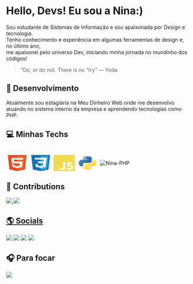 
# Hello, Devs! Eu sou a Nina:)
Sou estudante de Sistemas de Informação e sou apaixonada por Design e tecnologia.<br>
Tenho conhecimento e experiência em algumas ferramentas de design e, no último ano, <br>
me apaixonei pelo universo Dev, iniciando minha jornada no mundinho dos códigos!  
> “Do, or do not. There is no “try” — Yoda


## 🚀 Desenvolvimento
Atualmente sou estagiária na Meu Dinheiro Web onde me desenvolvo atuando no sistema interno da empresa e aprendendo tecnologias como PHP.
    
## 💻 Minhas Techs
<div style="display: inline_block"><br>
  <img align="center" alt="Nina-HTML" height="45" width="60" src="https://raw.githubusercontent.com/devicons/devicon/master/icons/html5/html5-original.svg">
  <img align="center" alt="Nina-CSS" height="45" width="60" src="https://raw.githubusercontent.com/devicons/devicon/master/icons/css3/css3-original.svg">
  <img align="center" alt="Nina-Js" height="45" width="60" src="https://raw.githubusercontent.com/devicons/devicon/master/icons/javascript/javascript-plain.svg">		
  <img align="center" alt="Nina-Python" height="45" width="60" src="https://raw.githubusercontent.com/devicons/devicon/master/icons/python/python-original.svg">
  <img align="center" alt="Nina-PHP" height="45" width="60" src="https://cdn.jsdelivr.net/gh/devicons/devicon@latest/icons/php/php-original.svg">
</div>
  </div>

## 🎲 Contributions    
  <div>
  <a href="https://github.com/marinalomeu">
   <picture>
    <source
      srcset="https://github-readme-stats.vercel.app/api?username=marinalomeu&show_icons=true&theme=dracula"
      media="(prefers-color-scheme: dark)"
    </picture>
    <source
      srcset="https://github-readme-stats.vercel.app/api?username=marinalomeu&show_icons=true"
      media="(prefers-color-scheme: dark), (prefers-color-scheme: no-preference)"
    />
    <img height="195em" src="https://github-readme-stats.vercel.app/api?username=marinalomeu&show_icons=true" />
  </picture>
  <img height="195em" src="https://github-readme-stats.vercel.app/api/top-langs/?username=marinalomeu&layout=compact&langs_count=16&theme=dracula"/>  
</div>   
      
## 🌎 Socials	  
 <div>
     <a href = "mailto:marinablomeu@gmail.com"><img height="30" src="https://img.shields.io/badge/-Gmail-%23333?style=for-the-badge&logo=gmail&logoColor=white" target="_blank"></a>
        <a href= "https://www.linkedin.com/in/marinalomeu/"> <img height= "30"src= "https://img.shields.io/badge/LinkedIn-0A66C2.svg?style=for-the-badge&logo=LinkedIn&logoColor=white"></a>
         <a href="https://discord.gg/marinalomeu" target="_blank"> <img height="30" src="https://img.shields.io/badge/Discord-7289DA?style=for-the-badge&logo=discord&logoColor=white"></a>  
     <a href= "https://www.instagram.com/marinalomeu_">
          <img height= "30"src= "https://img.shields.io/badge/Instagram-E4405F.svg?style=for-the-badge&logo=Instagram&logoColor=white">
        </a>
      </div>
      
## 🎧 Para focar
<a href = "https://open.spotify.com/user/wi5lntndt5f8k6c0wxxndr1kt"><img height="30" src="https://img.shields.io/badge/Spotify-1DB954.svg?style=for-the-badge&logo=Spotify&logoColor=white"></a>
      
  </div> 


    






          


<!--
**marinalomeu/marinalomeu** is a ✨ _special_ ✨ repository because its `README.md` (this file) appears on your GitHub profile.

Here are some ideas to get you started:

- 🔭 I’m currently working on ...
- 🌱 I’m currently learning ...
- 👯 I’m looking to collaborate on ...
- 🤔 I’m looking for help with ...
- 💬 Ask me about ...
- 📫 How to reach me: ...
- 😄 Pronouns: ...
- ⚡ Fun fact: ...
-->
